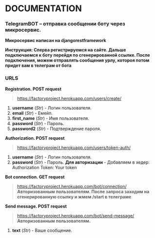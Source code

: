 # **DOCUMENTATION**
   
### **TelegramBOT** – отправка сообщении боту через микросервис.
**Микросервис написан на djangorestframework**

**Инструкция: Сперва регистрируемся на сайте. Дальше подключаемся к боту перейдя по сгенерированной ссылке. После подключения, можем отправлять сообщения урлу, котороя потом придет вам в телеграм от бота**


### URLS

**Registration. POST request** 
> https://factoryproject.herokuapp.com/users/create/
1. **username** (*Str*) - Логин пользователя.
2. **email** (*Str*) -  Емейл.
3. **first_name** (*Str*) - Имя пользователя.
4. **password** (*Str*) - Пароль.
5. **password2** (*Str*) - Подтверждение пароля.


**Authorization. POST request** 
> https://factoryproject.herokuapp.com/users/token-auth/
1. **username** (*Str*) - Логин пользователя.
2. **password** (*Str*) -  Пароль.
**Для авторизации** - Добавляем в хедер: Authorization Token: Your token


**Bot connection. GET request** 
> https://factoryproject.herokuapp.com/bot/connection/
**Авторизованным пользователям. После запроса заходим на сгенерированную ссылку и жмем /start в телеграме**


**Send message. POST request** 
> https://factoryproject.herokuapp.com/bot/send-message/
**Авторизованным пользователям.**
1. **text** (*Str*) - Ваше сообщение.



